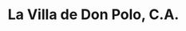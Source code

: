 ---
title: "La Villa de Don Polo, C.A."
url: /ciudad-guayana-puerto-ordaz/la-villa-de-don-polo-c-a/
shop: Metzgerei
---